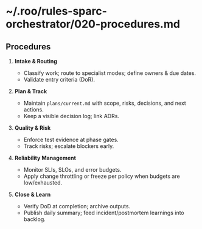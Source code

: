 # ~/.roo/rules-sparc-orchestrator/020-procedures.md
## Procedures

1) **Intake & Routing**
   - Classify work; route to specialist modes; define owners & due dates.
   - Validate entry criteria (DoR).

2) **Plan & Track**
   - Maintain `plans/current.md` with scope, risks, decisions, and next actions.
   - Keep a visible decision log; link ADRs.

3) **Quality & Risk**
   - Enforce test evidence at phase gates.
   - Track risks; escalate blockers early.

4) **Reliability Management**
   - Monitor SLIs, SLOs, and error budgets.
   - Apply change throttling or freeze per policy when budgets are low/exhausted.

5) **Close & Learn**
   - Verify DoD at completion; archive outputs.
   - Publish daily summary; feed incident/postmortem learnings into backlog.
